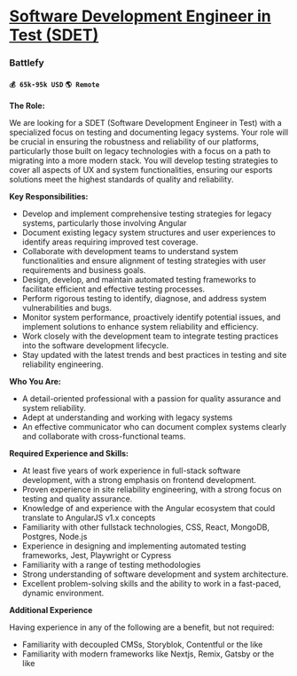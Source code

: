 # [Software Development Engineer in Test (SDET)](https://www.remotewlb.com/apply/software-development-engineer-in-test-sdet-42749)  
### Battlefy  
#### `💰 65k-95k USD` `🌎 Remote`  

**The Role:**

We are looking for a SDET (Software Development Engineer in Test) with a specialized focus on testing and documenting legacy systems. Your role will be crucial in ensuring the robustness and reliability of our platforms, particularly those built on legacy technologies with a focus on a path to migrating into a more modern stack. You will develop testing strategies to cover all aspects of UX and system functionalities, ensuring our esports solutions meet the highest standards of quality and reliability.

**Key Responsibilities:**

  * Develop and implement comprehensive testing strategies for legacy systems, particularly those involving Angular
  * Document existing legacy system structures and user experiences to identify areas requiring improved test coverage.
  * Collaborate with development teams to understand system functionalities and ensure alignment of testing strategies with user requirements and business goals.
  * Design, develop, and maintain automated testing frameworks to facilitate efficient and effective testing processes.
  * Perform rigorous testing to identify, diagnose, and address system vulnerabilities and bugs.
  * Monitor system performance, proactively identify potential issues, and implement solutions to enhance system reliability and efficiency.
  * Work closely with the development team to integrate testing practices into the software development lifecycle.
  * Stay updated with the latest trends and best practices in testing and site reliability engineering.

**Who You Are:**

  * A detail-oriented professional with a passion for quality assurance and system reliability.
  * Adept at understanding and working with legacy systems
  * An effective communicator who can document complex systems clearly and collaborate with cross-functional teams.

**Required Experience and Skills:**

  * At least five years of work experience in full-stack software development, with a strong emphasis on frontend development.
  * Proven experience in site reliability engineering, with a strong focus on testing and quality assurance.
  * Knowledge of and experience with the Angular ecosystem that could translate to AngularJS v1.x concepts
  * Familiarity with other fullstack technologies, CSS, React, MongoDB, Postgres, Node.js
  * Experience in designing and implementing automated testing frameworks, Jest, Playwright or Cypress
  * Familiarity with a range of testing methodologies
  * Strong understanding of software development and system architecture.
  * Excellent problem-solving skills and the ability to work in a fast-paced, dynamic environment.

**Additional Experience**

Having experience in any of the following are a benefit, but not required:

  * Familiarity with decoupled CMSs, Storyblok, Contentful or the like
  * Familiarity with modern frameworks like Nextjs, Remix, Gatsby or the like

